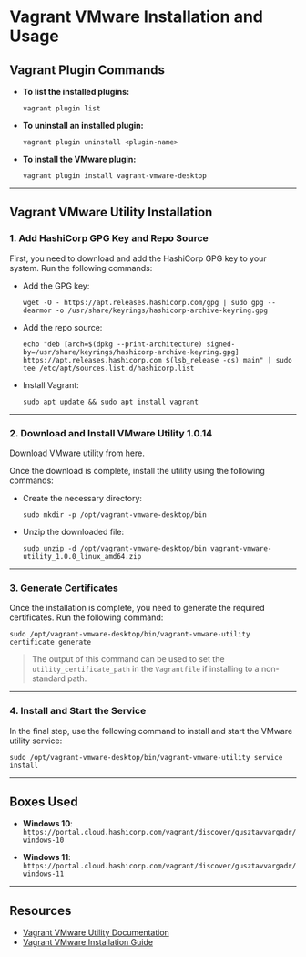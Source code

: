 # Vagrant VMware Installation and Usage

## Vagrant Plugin Commands

- **To list the installed plugins:**

  `vagrant plugin list`

- **To uninstall an installed plugin:**

  `vagrant plugin uninstall <plugin-name>`

- **To install the VMware plugin:**

  `vagrant plugin install vagrant-vmware-desktop`

---

## Vagrant VMware Utility Installation

### 1. Add HashiCorp GPG Key and Repo Source

First, you need to download and add the HashiCorp GPG key to your system. Run the following commands:

- Add the GPG key:

  `wget -O - https://apt.releases.hashicorp.com/gpg | sudo gpg --dearmor -o /usr/share/keyrings/hashicorp-archive-keyring.gpg`

- Add the repo source:

  `echo "deb [arch=$(dpkg --print-architecture) signed-by=/usr/share/keyrings/hashicorp-archive-keyring.gpg] https://apt.releases.hashicorp.com $(lsb_release -cs) main" | sudo tee /etc/apt/sources.list.d/hashicorp.list`

- Install Vagrant:

  `sudo apt update && sudo apt install vagrant`

---

### 2. Download and Install VMware Utility 1.0.14

Download VMware utility from [here](https://releases.hashicorp.com/vagrant-vmware-utility/1.0.24/).

Once the download is complete, install the utility using the following commands:

- Create the necessary directory:

  `sudo mkdir -p /opt/vagrant-vmware-desktop/bin`

- Unzip the downloaded file:

  `sudo unzip -d /opt/vagrant-vmware-desktop/bin vagrant-vmware-utility_1.0.0_linux_amd64.zip`

---

### 3. Generate Certificates

Once the installation is complete, you need to generate the required certificates. Run the following command:

`sudo /opt/vagrant-vmware-desktop/bin/vagrant-vmware-utility certificate generate`

> The output of this command can be used to set the `utility_certificate_path` in the `Vagrantfile` if installing to a non-standard path.

---

### 4. Install and Start the Service

In the final step, use the following command to install and start the VMware utility service:

`sudo /opt/vagrant-vmware-desktop/bin/vagrant-vmware-utility service install`

---

## Boxes Used

- **Windows 10**:  
  `https://portal.cloud.hashicorp.com/vagrant/discover/gusztavvargadr/windows-10`

- **Windows 11**:  
  `https://portal.cloud.hashicorp.com/vagrant/discover/gusztavvargadr/windows-11`

---

## Resources

- [Vagrant VMware Utility Documentation](https://developer.hashicorp.com/vagrant/docs/providers/vmware/vagrant-vmware-utility)
- [Vagrant VMware Installation Guide](https://developer.hashicorp.com/vagrant/docs/providers/vmware/installation)
